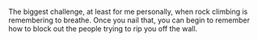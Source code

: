 The biggest challenge, at least for me personally, when rock climbing is remembering to breathe. Once you nail that, you can begin to remember how to block out the people trying to rip you off the wall.

